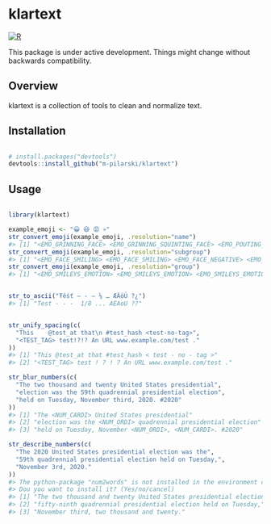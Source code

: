 
<!-- README.md is generated from README.Rmd. Please edit that file -->

# klartext

[![R](https://github.com/m-pilarski/klartext/actions/workflows/r.yml/badge.svg)](https://github.com/m-pilarski/klartext/actions/workflows/r.yml)

This package is under active development. Things might change without
backwards compatibility.

## Overview

klartext is a collection of tools to clean and normalize text.

## Installation

``` r

# install.packages("devtools")
devtools::install_github("m-pilarski/klartext")
```

## Usage

``` r

library(klartext)

example_emoji <- "😀 😆 😡 💀"
str_convert_emoji(example_emoji, .resolution="name")
#> [1] "<EMO_GRINNING_FACE> <EMO_GRINNING_SQUINTING_FACE> <EMO_POUTING_FACE> <EMO_SKULL>"
str_convert_emoji(example_emoji, .resolution="subgroup")
#> [1] "<EMO_FACE_SMILING> <EMO_FACE_SMILING> <EMO_FACE_NEGATIVE> <EMO_FACE_NEGATIVE>"
str_convert_emoji(example_emoji, .resolution="group")
#> [1] "<EMO_SMILEYS_EMOTION> <EMO_SMILEYS_EMOTION> <EMO_SMILEYS_EMOTION> <EMO_SMILEYS_EMOTION>"


str_to_ascii("Ŧêśť – - — ⅛ … ÆÄöÜ ?¿")
#> [1] "Test - - -  1/8 ... AEAoU ??"


str_unify_spacing(c(
  "This    @test_at that\n #test_hash <test-no-tag>", 
  "<TEST_TAG> test!?!? An URL www.example.com/test ."
))
#> [1] "This @test_at that #test_hash < test - no - tag >"    
#> [2] "<TEST_TAG> test ! ? ! ? An URL www.example.com/test ."

str_blur_numbers(c(
  "The two thousand and twenty United States presidential",
  "election was the 59th quadrennial presidential election",
  "held on Tuesday, November third, 2020. #2020"
))
#> [1] "The <NUM_CARDI> United States presidential"                   
#> [2] "election was the <NUM_ORDI> quadrennial presidential election"
#> [3] "held on Tuesday, November <NUM_ORDI>, <NUM_CARDI>. #2020"

str_describe_numbers(c(
  "The 2020 United States presidential election was the", 
  "59th quadrennial presidential election held on Tuesday,",
  "November 3rd, 2020."
))
#> The python-package "num2words" is not installed in the environment currently used by reticulate.
#> Dou you want to install it? (Yes/no/cancel)
#> [1] "The two thousand and twenty United States presidential election was the"
#> [2] "fifty-ninth quadrennial presidential election held on Tuesday,"         
#> [3] "November third, two thousand and twenty."
```
